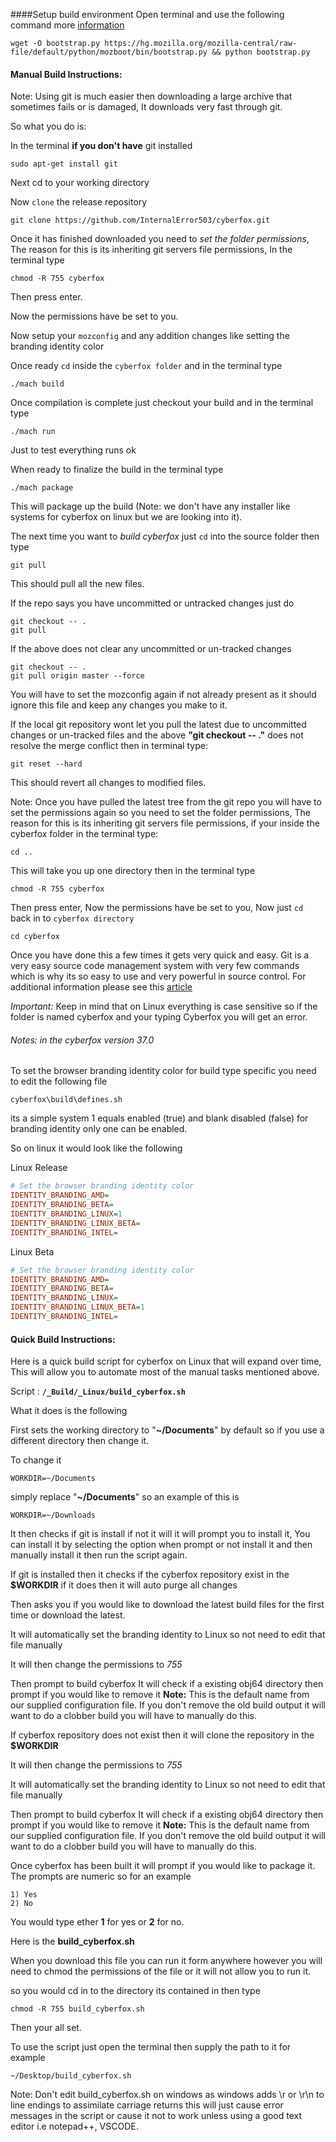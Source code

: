 ####Setup build environment
Open terminal and use the following command more [information](https://developer.mozilla.org/en-US/docs/Mozilla/Developer_guide/Build_Instructions/Linux_Prerequisites)

```
wget -O bootstrap.py https://hg.mozilla.org/mozilla-central/raw-file/default/python/mozboot/bin/bootstrap.py && python bootstrap.py
```

#### Manual Build Instructions:

Note: Using git is much easier then downloading a large archive that sometimes fails or is damaged, It downloads very fast through git.

So what you do is:

In the terminal __if you don't have__ git installed

```sudo apt-get install git```

Next cd to your working directory

Now `clone` the release repository

```git clone https://github.com/InternalError503/cyberfox.git```

Once it has finished downloaded you need to *set the folder permissions*, The reason for this is its inheriting git servers file permissions, In the terminal type

```chmod -R 755 cyberfox```

Then press enter.

Now the permissions have be set to you.

Now setup your `mozconfig` and any addition changes like setting the branding identity color

Once ready `cd` inside the `cyberfox folder` and in the terminal type

```./mach build```

Once compilation is complete just checkout your build and in the terminal type

```./mach run```

Just to test everything runs ok

When ready to finalize the build in the terminal type

```./mach package```

This will package up the build (Note: we don't have any installer like systems for cyberfox on linux but we are looking into it).

The next time you want to *build cyberfox* just `cd` into the source folder then type

```git pull```

This should pull all the new files.

If the repo says you have uncommitted or untracked changes just do

```
git checkout -- .
git pull
```

If the above does not clear any uncommitted or un-tracked changes

```
git checkout -- .
git pull origin master --force
```

You will have to set the mozconfig again if not already present as it should ignore this file and keep any changes you make to it.

If the local git repository wont let you pull the latest due to uncommitted changes or un-tracked files and the above __"git checkout -- ."__ does not resolve the merge conflict
then in terminal type:

```git reset --hard```

This should revert all changes to modified files.

Note: Once you have pulled the latest tree from the git repo you will have to set the permissions again so you need to set the folder permissions,
The reason for this is its inheriting git servers file permissions, if your inside the cyberfox folder in the terminal type:

```cd ..```

This will take you up one directory then in the terminal type

```chmod -R 755 cyberfox```

Then press enter, Now the permissions have be set to you, Now just `cd` back in to `cyberfox directory`

```cd cyberfox```


Once you have done this a few times it gets very quick and easy.
Git is a very easy source code management system with very few commands which is why its so easy to use and very powerful in source control.
For additional information please see this [article](https://8pecxstudios.com/Forums/viewtopic.php?f=5&t=685#p4351)

*Important:* Keep in mind that on Linux everything is case sensitive so if the folder is named cyberfox and your typing Cyberfox you will get an error.

###### Notes: in the cyberfox version 37.0

To set the browser branding identity color for build type specific you need to edit the following file

`cyberfox\build\defines.sh`

its a simple system 1 equals enabled (true) and blank disabled (false) for branding identity only one can be enabled.

So on linux it would look like the following

Linux Release
```ini
# Set the browser branding identity color
IDENTITY_BRANDING_AMD=
IDENTITY_BRANDING_BETA=
IDENTITY_BRANDING_LINUX=1
IDENTITY_BRANDING_LINUX_BETA=
IDENTITY_BRANDING_INTEL=
```

Linux Beta
```ini
# Set the browser branding identity color
IDENTITY_BRANDING_AMD=
IDENTITY_BRANDING_BETA=
IDENTITY_BRANDING_LINUX=
IDENTITY_BRANDING_LINUX_BETA=1
IDENTITY_BRANDING_INTEL=
```

#### Quick Build Instructions:

Here is a quick build script for cyberfox on Linux that will expand over time, This will allow you to automate most of the manual tasks mentioned above.

Script : **`/_Build/_Linux/build_cyberfox.sh`**

What it does is the following

First sets the working directory to "__~/Documents__" by default so if you use a different directory then change it.

To change it

```
WORKDIR=~/Documents
```

simply replace "__~/Documents__" so an example of this is

```
WORKDIR=~/Downloads
```


It then checks if git is install if not it will it will prompt you to install it, You can install it by selecting the option when prompt or not install it and then manually install it
then run the script again.

If git is installed then it checks if the cyberfox repository exist in the __$WORKDIR__ if it does then it will auto purge all changes

Then asks you if you would like to download the latest build files for the first time or download the latest.

It will automatically set the branding identity to Linux so not need to edit that file manually

It will then change the permissions to *755*

Then prompt to build cyberfox
It will check if a existing obj64 directory then prompt if you would like to remove it
__Note:__ This is the default name from our supplied configuration file.
If you don't remove the old build output it will want to do a clobber build you will have to manually do this.

If cyberfox repository does not exist then it will clone the repository in the __$WORKDIR__

It will then change the permissions to *755*

It will automatically set the branding identity to Linux so not need to edit that file manually

Then prompt to build cyberfox
It will check if a existing obj64 directory then prompt if you would like to remove it
__Note:__ This is the default name from our supplied configuration file.
If you don't remove the old build output it will want to do a clobber build you will have to manually do this.

Once cyberfox has been built it will prompt if you would like to package it.
The prompts are numeric so for an example

```
1) Yes
2) No
```

You would type ether __1__ for yes or __2__ for no.

Here is the __build_cyberfox.sh__

When you download this file you can run it form anywhere however you will need to chmod the permissions of the file or it will not allow you to run it.

so you would cd in to the directory its contained in then type

```chmod -R 755 build_cyberfox.sh```

Then your all set.

To use the script just open the terminal then supply the path to it for example

```
~/Desktop/build_cyberfox.sh
```

Note: Don't edit build_cyberfox.sh on windows as windows adds \r or \r\n to line endings to assimilate carriage returns this will just cause error messages in the script or cause it not to work
unless using a good text editor i.e notepad++, VSCODE.
